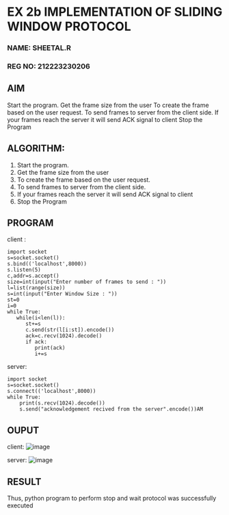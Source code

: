 # EX 2b IMPLEMENTATION OF SLIDING WINDOW PROTOCOL
### NAME: SHEETAL.R
### REG NO: 212223230206

## AIM
Start the program.
Get the frame size from the user
To create the frame based on the user request.
To send frames to server from the client side.
If your frames reach the server it will send ACK signal to client
Stop the Program


## ALGORITHM:
1. Start the program.
2. Get the frame size from the user
3. To create the frame based on the user request.
4. To send frames to server from the client side.
5. If your frames reach the server it will send ACK signal to client
6. Stop the Program


## PROGRAM
client :
```
import socket
s=socket.socket()
s.bind(('localhost',8000))
s.listen(5)
c,addr=s.accept()
size=int(input("Enter number of frames to send : "))
l=list(range(size))
s=int(input("Enter Window Size : "))
st=0
i=0
while True:
   while(i<len(l)):
      st+=s
      c.send(str(l[i:st]).encode())
      ack=c.recv(1024).decode()
      if ack:
         print(ack)
         i+=s
```

server:
```
import socket
s=socket.socket()
s.connect(('localhost',8000))
while True:
    print(s.recv(1024).decode())
    s.send("acknowledgement recived from the server".encode())AM
```


## OUPUT
client:
![image](https://github.com/user-attachments/assets/497afe29-ff04-4144-94fa-77271472ebcd)

server:
![image](https://github.com/user-attachments/assets/5d22244c-1b23-4fa9-8e9f-968376e82bab)



## RESULT
Thus, python program to perform stop and wait protocol was successfully executed

